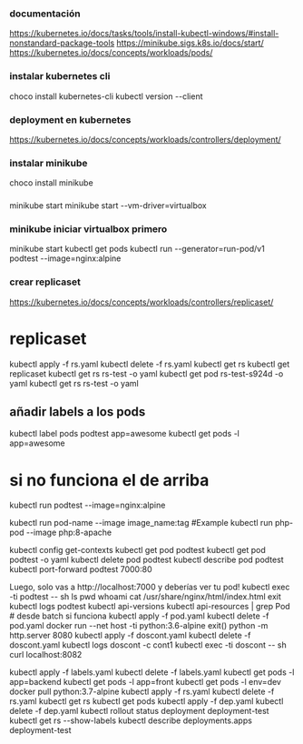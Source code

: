
### documentación
https://kubernetes.io/docs/tasks/tools/install-kubectl-windows/#install-nonstandard-package-tools
https://minikube.sigs.k8s.io/docs/start/
https://kubernetes.io/docs/concepts/workloads/pods/

### instalar kubernetes cli
choco install kubernetes-cli
kubectl version --client

### deployment en kubernetes
https://kubernetes.io/docs/concepts/workloads/controllers/deployment/

### instalar minikube
choco install minikube

###
minikube start
minikube start --vm-driver=virtualbox

### minikube iniciar virtualbox primero
minikube start
kubectl get pods
kubectl run --generator=run-pod/v1 podtest --image=nginx:alpine

### crear replicaset
https://kubernetes.io/docs/concepts/workloads/controllers/replicaset/

# replicaset 
kubectl apply -f rs.yaml
kubectl delete -f rs.yaml
kubectl get rs
kubectl get replicaset
kubectl get rs rs-test -o yaml
kubectl get pod rs-test-s924d -o yaml
kubectl get rs rs-test -o yaml

## añadir labels a los pods
kubectl label pods podtest app=awesome
kubectl get pods -l app=awesome

# si no funciona el de arriba
kubectl run podtest --image=nginx:alpine

kubectl run pod-name --image image_name:tag
#Example
kubectl run php-pod --image php:8-apache

kubectl config get-contexts
kubectl get pod podtest
kubectl get pod podtest -o yaml
kubectl delete pod podtest
kubectl describe pod podtest
kubectl port-forward podtest 7000:80

Luego, solo vas a http://localhost:7000 y deberías ver tu pod!
kubectl exec -ti podtest -- sh
ls
pwd 
whoami
 cat /usr/share/nginx/html/index.html
 exit
 kubectl logs podtest
 kubectl api-versions
 kubectl api-resources | grep Pod # desde batch si funciona
 kubectl apply -f pod.yaml
kubectl delete -f pod.yaml
docker run --net host -ti python:3.6-alpine
exit()
python -m http.server 8080
 kubectl apply -f doscont.yaml
 kubectl delete -f doscont.yaml
 kubectl logs doscont -c cont1
 kubectl exec -ti doscont -- sh
 curl localhost:8082

kubectl apply -f labels.yaml
kubectl delete -f labels.yaml
kubectl get pods -l app=backend
kubectl get pods -l app=front
kubectl get pods -l env=dev
docker pull python:3.7-alpine
 kubectl apply -f rs.yaml
  kubectl delete -f rs.yaml
 kubectl get rs
 kubectl get pods
  kubectl apply -f dep.yaml
  kubectl delete -f dep.yaml
  kubectl rollout status deployment deployment-test
kubectl get rs --show-labels
kubectl describe deployments.apps deployment-test


